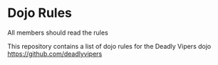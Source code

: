Dojo Rules
==========

All members should read the rules

This repository contains a list of dojo rules for the Deadly Vipers dojo
https://github.com/deadlyvipers

